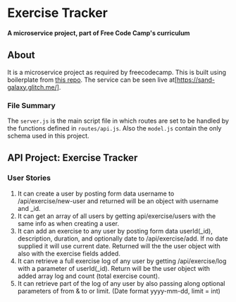 # Exercise Tracker

#### A microservice project, part of Free Code Camp's curriculum

## About
It is a microservice project as required by freecodecamp. This is built using boilerplate from [this repo](https://github.com/freeCodeCamp/boilerplate-project-exercisetracker/). The service can be seen live at[https://sand-galaxy.glitch.me/].

### File Summary
The `server.js` is the main script file in which routes are set to be handled by the functions defined in `routes/api.js`. Also the `model.js` contain the only schema used in this project.

## API Project: Exercise Tracker

### User Stories

1. It can create a user by posting form data username to /api/exercise/new-user and returned will be an object with username and _id.
2. It can get an array of all users by getting api/exercise/users with the same info as when creating a user.
3. It can add an exercise to any user by posting form data userId(_id), description, duration, and optionally date to /api/exercise/add. If no date supplied it will use current date. Returned will the the user object with also with the exercise fields added.
4. It can retrieve a full exercise log of any user by getting /api/exercise/log with a parameter of userId(_id). Return will be the user object with added array log and count (total exercise count).
5. It can retrieve part of the log of any user by also passing along optional parameters of from & to or limit. (Date format yyyy-mm-dd, limit = int)
